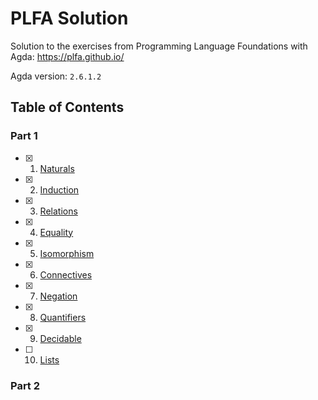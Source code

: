 # PLFA Solution

Solution to the exercises from Programming Language Foundations with Agda: https://plfa.github.io/

Agda version: `2.6.1.2`

## Table of Contents

### Part 1

- [x] 1. [Naturals](https://plfa.github.io/Naturals/)
- [x] 2. [Induction](https://plfa.github.io/Induction/)
- [x] 3. [Relations](https://plfa.github.io/Relations/)
- [x] 4. [Equality](https://plfa.github.io/Equality/)
- [x] 5. [Isomorphism](https://plfa.github.io/Isomorphism/)
- [x] 6. [Connectives](https://plfa.github.io/Connectives/)
- [x] 7. [Negation](https://plfa.github.io/Negation/)
- [x] 8. [Quantifiers](https://plfa.github.io/Quantifiers/)
- [x] 9. [Decidable](https://plfa.github.io/Decidable/)
- [ ] 10. [Lists](https://plfa.github.io/Lists/)

### Part 2
